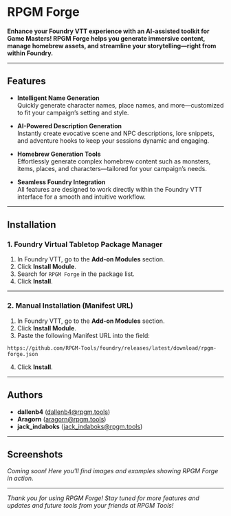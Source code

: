 # RPGM Forge

**Enhance your Foundry VTT experience with an AI-assisted toolkit for Game Masters! RPGM Forge helps you generate immersive content, manage homebrew assets, and streamline your storytelling—right from within Foundry.**

---

## Features

- **Intelligent Name Generation**  
  Quickly generate character names, place names, and more—customized to fit your campaign’s setting and style.

- **AI-Powered Description Generation**  
  Instantly create evocative scene and NPC descriptions, lore snippets, and adventure hooks to keep your sessions dynamic and engaging.

- **Homebrew Generation Tools**  
  Effortlessly generate complex homebrew content such as monsters, items, places, and characters—tailored for your campaign’s needs.

- **Seamless Foundry Integration**  
  All features are designed to work directly within the Foundry VTT interface for a smooth and intuitive workflow.

---

## Installation

### 1. **Foundry Virtual Tabletop Package Manager**

1. In Foundry VTT, go to the **Add-on Modules** section.
2. Click **Install Module**.
3. Search for `RPGM Forge` in the package list.
4. Click **Install**.

---

### 2. **Manual Installation (Manifest URL)**

1. In Foundry VTT, go to the **Add-on Modules** section.
2. Click **Install Module**.
3. Paste the following Manifest URL into the field:

```
https://github.com/RPGM-Tools/foundry/releases/latest/download/rpgm-forge.json
```

4. Click **Install**.

---

## Authors

- **dallenb4** ([dallenb4@rpgm.tools](mailto:dallenb4@rpgm.tools))
- **Aragorn** ([aragorn@rpgm.tools](mailto:aragorn@rpgm.tools))
- **jack_indaboks** ([jack_indaboks@rpgm.tools](mailto:jack_indaboks@rpgm.tools))

---

## Screenshots

*Coming soon! Here you'll find images and examples showing RPGM Forge in action.*

---

*Thank you for using RPGM Forge! Stay tuned for more features and updates and future tools from your friends at RPGM Tools!*
